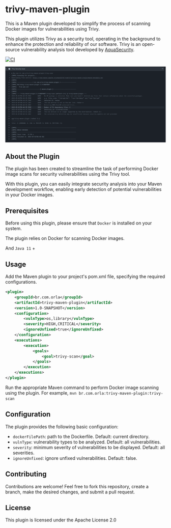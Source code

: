 # trivy-maven-plugin

This is a Maven plugin developed to simplify the process of scanning Docker images for vulnerabilities using Trivy.

This plugin utilizes Trivy as a security tool, operating in the background to enhance the protection and reliability of our software. Trivy is an open-source vulnerability analysis tool developed by [AquaSecurity](https://github.com/aquasecurity).

[![CI](https://github.com/orladigital/trivy-maven-plugin/actions/workflows/maven.yml/badge.svg)](https://github.com/orladigital/trivy-maven-plugin/actions/workflows/maven.yml)

![maven-trivy-plugin](docs/trivy-maven-scan.png)

## About the Plugin
The plugin has been created to streamline the task of performing Docker image scans for security vulnerabilities using the Trivy tool.

With this plugin, you can easily integrate security analysis into your Maven development workflow, enabling early detection of potential vulnerabilities in your Docker images.

## Prerequisites

Before using this plugin, please ensure that `Docker` is installed on your system.

The plugin relies on Docker for scanning Docker images.

And `Java 11` +

## Usage
Add the Maven plugin to your project's pom.xml file, specifying the required configurations.

```xml
<plugin>
    <groupId>br.com.orla</groupId>
    <artifactId>trivy-maven-plugin</artifactId>
    <version>1.0-SNAPSHOT</version>
    <configuration>
        <vulnType>os,library</vulnType>
        <severity>HIGH,CRITICAL</severity>
        <ignoreUnfixed>true</ignoreUnfixed>
    </configuration>
    <executions>
        <execution>
            <goals>
                <goal>trivy-scan</goal>
            </goals>
        </execution>
    </executions>
</plugin>
```
Run the appropriate Maven command to perform Docker image scanning using the plugin. For example, `mvn br.com.orla:trivy-maven-plugin:trivy-scan`

## Configuration
The plugin provides the following basic configuration:

* `dockerFilePath`: path to the Dockerfile. Default: current directory.
* `vulnType`: vulnerability types to be analyzed. Default: all vulnerabilities.
* `severity`: minimum severity of vulnerabilities to be displayed. Default: all severities.
* `ignoreUnfixed`: ignore unfixed vulnerabilities. Default: false.

## Contributing
Contributions are welcome! Feel free to fork this repository, create a branch, make the desired changes, and submit a pull request.

## License
This plugin is licensed under the Apache License 2.0
